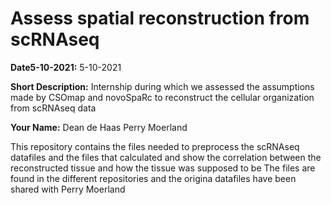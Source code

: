 # Assess spatial reconstruction from scRNAseq



**Date5-10-2021:** 5-10-2021

**Short Description:**
Internship during which we assessed the assumptions made by CSOmap and novoSpaRc to reconstruct the cellular organization from scRNAseq data

**Your Name:**
Dean de Haas
Perry Moerland

This repository contains the files needed to preprocess the scRNAseq datafiles and the files that calculated and show the correlation between the reconstructed tissue and how the tissue was supposed to be
The files are found in the different repositories and the origina datafiles have been shared with Perry Moerland



